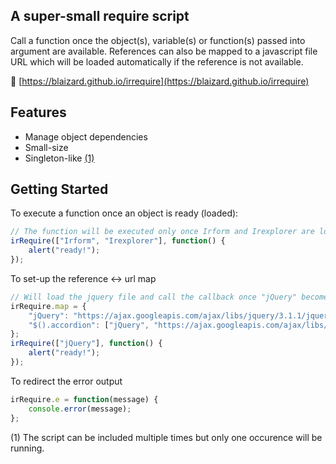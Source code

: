 ## A super-small require script

Call a function once the object(s), variable(s) or function(s) passed into argument are available.
References can also be mapped to a javascript file URL which will be loaded automatically if the reference is not available.

&#128279; [https://blaizard.github.io/irrequire](https://blaizard.github.io/irrequire)

## Features

* Manage object dependencies
* Small-size
* Singleton-like [(1)](#singleton)

## Getting Started

To execute a function once an object is ready (loaded):
```javascript
// The function will be executed only once Irform and Irexplorer are loaded
irRequire(["Irform", "Irexplorer"], function() {
	alert("ready!");
});
```

To set-up the reference <-> url map
```javascript
// Will load the jquery file and call the callback once "jQuery" becomes a recognized object
irRequire.map = {
	"jQuery": "https://ajax.googleapis.com/ajax/libs/jquery/3.1.1/jquery.min.js",
	"$().accordion": ["jQuery", "https://ajax.googleapis.com/ajax/libs/jqueryui/1.12.1/themes/smoothness/jquery-ui.css", "https://ajax.googleapis.com/ajax/libs/jqueryui/1.12.1/jquery-ui.min.js"]
};
irRequire(["jQuery"], function() {
	alert("ready!");
});
```

To redirect the error output
```javascript
irRequire.e = function(message) {
	console.error(message);
};
```

<a name="singleton">(1)</a> The script can be included multiple times but only one occurence will be running.<br/>